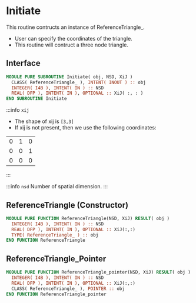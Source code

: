 # Initiate

This routine contructs an instance of ReferenceTriangle_.

- User can specify the coordinates of the triangle.
- This routine will contruct a three node triangle.

## Interface

```fortran
MODULE PURE SUBROUTINE Initiate( obj, NSD, XiJ )
  CLASS( ReferenceTriangle_ ), INTENT( INOUT ) :: obj
  INTEGER( I4B ), INTENT( IN ) :: NSD
  REAL( DFP ), INTENT( IN ), OPTIONAL :: XiJ( :, : )
END SUBROUTINE Initiate  
```

:::info `xij`

- The shape of xij is `[3,3]`
- If xij is not present, then we use the following coordinates:

|     |     |     |
| --- | --- | --- |
| 0   | 1   | 0   |
| 0   | 0   | 1   |
| 0   | 0   | 0   |

:::

:::info `nsd`
Number of spatial dimension.
:::

## ReferenceTriangle (Constructor)

```fortran
MODULE PURE FUNCTION ReferenceTriangle(NSD, XiJ) RESULT( obj )
  INTEGER( I4B ), INTENT( IN ) :: NSD
  REAL( DFP ), INTENT( IN ), OPTIONAL :: XiJ(:,:)
  TYPE( ReferenceTriangle_ ) :: obj
END FUNCTION ReferenceTriangle
```

## ReferenceTriangle_Pointer

```fortran
MODULE PURE FUNCTION ReferenceTriangle_pointer(NSD, XiJ) RESULT( obj )
  INTEGER( I4B ), INTENT( IN ) :: NSD
  REAL( DFP ), INTENT( IN ), OPTIONAL :: XiJ(:,:)
  CLASS( ReferenceTriangle_ ), POINTER :: obj
END FUNCTION ReferenceTriangle_pointer
```
